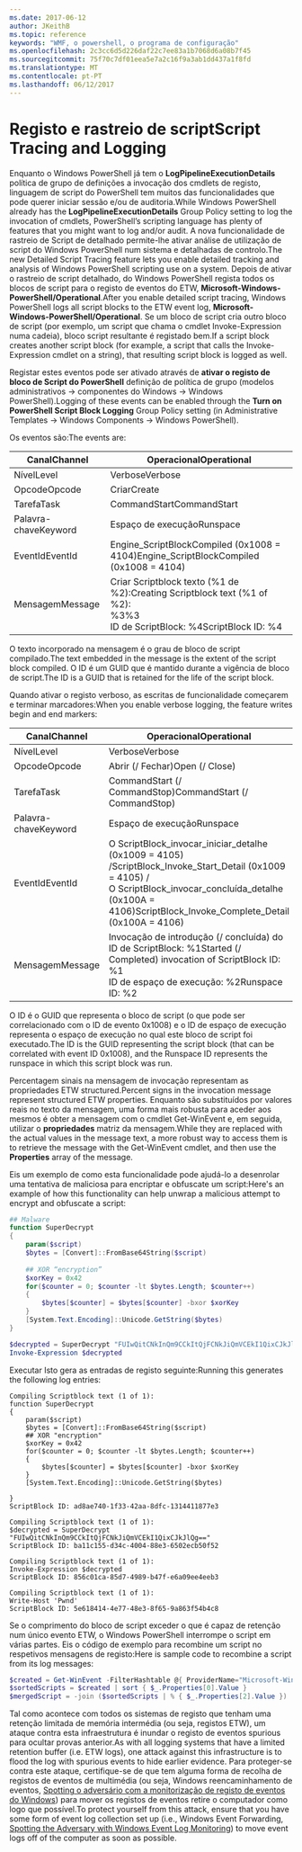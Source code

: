 ```yaml
---
ms.date: 2017-06-12
author: JKeithB
ms.topic: reference
keywords: "WMF, o powershell, o programa de configuração"
ms.openlocfilehash: 2c3cc6d5d226daf22c7ee83a1b7068d6a08b7f45
ms.sourcegitcommit: 75f70c7df01eea5e7a2c16f9a3ab1dd437a1f8fd
ms.translationtype: MT
ms.contentlocale: pt-PT
ms.lasthandoff: 06/12/2017
---
```

# <a name="script-tracing-and-logging"></a><span data-ttu-id="a78da-102">Registo e rastreio de script</span><span class="sxs-lookup"><span data-stu-id="a78da-102">Script Tracing and Logging</span></span>

<span data-ttu-id="a78da-103">Enquanto o Windows PowerShell já tem o **LogPipelineExecutionDetails** política de grupo de definições a invocação dos cmdlets de registo, linguagem de script do PowerShell tem muitos das funcionalidades que pode querer iniciar sessão e/ou de auditoria.</span><span class="sxs-lookup"><span data-stu-id="a78da-103">While Windows PowerShell already has the **LogPipelineExecutionDetails** Group Policy setting to log the invocation of cmdlets, PowerShell’s scripting language has plenty of features that you might want to log and/or audit.</span></span> <span data-ttu-id="a78da-104">A nova funcionalidade de rastreio de Script de detalhado permite-lhe ativar análise de utilização de script do Windows PowerShell num sistema e detalhadas de controlo.</span><span class="sxs-lookup"><span data-stu-id="a78da-104">The new Detailed Script Tracing feature lets you enable detailed tracking and analysis of Windows PowerShell scripting use on a system.</span></span> <span data-ttu-id="a78da-105">Depois de ativar o rastreio de script detalhado, do Windows PowerShell regista todos os blocos de script para o registo de eventos do ETW, **Microsoft-Windows-PowerShell/Operational**.</span><span class="sxs-lookup"><span data-stu-id="a78da-105">After you enable detailed script tracing, Windows PowerShell logs all script blocks to the ETW event log, **Microsoft-Windows-PowerShell/Operational**.</span></span> <span data-ttu-id="a78da-106">Se um bloco de script cria outro bloco de script (por exemplo, um script que chama o cmdlet Invoke-Expression numa cadeia), bloco script resultante é registado bem.</span><span class="sxs-lookup"><span data-stu-id="a78da-106">If a script block creates another script block (for example, a script that calls the Invoke-Expression cmdlet on a string), that resulting script block is logged as well.</span></span>

<span data-ttu-id="a78da-107">Registar estes eventos pode ser ativado através de **ativar o registo de bloco de Script do PowerShell** definição de política de grupo (modelos administrativos -> componentes do Windows -> Windows PowerShell).</span><span class="sxs-lookup"><span data-stu-id="a78da-107">Logging of these events can be enabled through the **Turn on PowerShell Script Block Logging** Group Policy setting (in Administrative Templates -> Windows Components -> Windows PowerShell).</span></span>

<span data-ttu-id="a78da-108">Os eventos são:</span><span class="sxs-lookup"><span data-stu-id="a78da-108">The events are:</span></span>

| <span data-ttu-id="a78da-109">Canal</span><span class="sxs-lookup"><span data-stu-id="a78da-109">Channel</span></span> | <span data-ttu-id="a78da-110">Operacional</span><span class="sxs-lookup"><span data-stu-id="a78da-110">Operational</span></span>                                 |
|---------|---------------------------------------------|
| <span data-ttu-id="a78da-111">Nível</span><span class="sxs-lookup"><span data-stu-id="a78da-111">Level</span></span>   | <span data-ttu-id="a78da-112">Verbose</span><span class="sxs-lookup"><span data-stu-id="a78da-112">Verbose</span></span>                                     |
| <span data-ttu-id="a78da-113">Opcode</span><span class="sxs-lookup"><span data-stu-id="a78da-113">Opcode</span></span>  | <span data-ttu-id="a78da-114">Criar</span><span class="sxs-lookup"><span data-stu-id="a78da-114">Create</span></span>                                      |
| <span data-ttu-id="a78da-115">Tarefa</span><span class="sxs-lookup"><span data-stu-id="a78da-115">Task</span></span>    | <span data-ttu-id="a78da-116">CommandStart</span><span class="sxs-lookup"><span data-stu-id="a78da-116">CommandStart</span></span>                                |
| <span data-ttu-id="a78da-117">Palavra-chave</span><span class="sxs-lookup"><span data-stu-id="a78da-117">Keyword</span></span> | <span data-ttu-id="a78da-118">Espaço de execução</span><span class="sxs-lookup"><span data-stu-id="a78da-118">Runspace</span></span>                                    |
| <span data-ttu-id="a78da-119">EventId</span><span class="sxs-lookup"><span data-stu-id="a78da-119">EventId</span></span> | <span data-ttu-id="a78da-120">Engine_ScriptBlockCompiled (0x1008 = 4104)</span><span class="sxs-lookup"><span data-stu-id="a78da-120">Engine_ScriptBlockCompiled (0x1008 = 4104)</span></span>  |
| <span data-ttu-id="a78da-121">Mensagem</span><span class="sxs-lookup"><span data-stu-id="a78da-121">Message</span></span> | <span data-ttu-id="a78da-122">Criar Scriptblock texto (%1 de %2):</span><span class="sxs-lookup"><span data-stu-id="a78da-122">Creating Scriptblock text (%1 of %2):</span></span> </br> <span data-ttu-id="a78da-123">%3</span><span class="sxs-lookup"><span data-stu-id="a78da-123">%3</span></span> </br> <span data-ttu-id="a78da-124">ID de ScriptBlock: %4</span><span class="sxs-lookup"><span data-stu-id="a78da-124">ScriptBlock ID: %4</span></span> |


<span data-ttu-id="a78da-125">O texto incorporado na mensagem é o grau de bloco de script compilado.</span><span class="sxs-lookup"><span data-stu-id="a78da-125">The text embedded in the message is the extent of the script block compiled.</span></span> <span data-ttu-id="a78da-126">O ID é um GUID que é mantido durante a vigência de bloco de script.</span><span class="sxs-lookup"><span data-stu-id="a78da-126">The ID is a GUID that is retained for the life of the script block.</span></span>

<span data-ttu-id="a78da-127">Quando ativar o registo verboso, as escritas de funcionalidade começarem e terminar marcadores:</span><span class="sxs-lookup"><span data-stu-id="a78da-127">When you enable verbose logging, the feature writes begin and end markers:</span></span>

| <span data-ttu-id="a78da-128">Canal</span><span class="sxs-lookup"><span data-stu-id="a78da-128">Channel</span></span> | <span data-ttu-id="a78da-129">Operacional</span><span class="sxs-lookup"><span data-stu-id="a78da-129">Operational</span></span>                                            |
|---------|--------------------------------------------------------|
| <span data-ttu-id="a78da-130">Nível</span><span class="sxs-lookup"><span data-stu-id="a78da-130">Level</span></span>   | <span data-ttu-id="a78da-131">Verbose</span><span class="sxs-lookup"><span data-stu-id="a78da-131">Verbose</span></span>                                                |
| <span data-ttu-id="a78da-132">Opcode</span><span class="sxs-lookup"><span data-stu-id="a78da-132">Opcode</span></span>  | <span data-ttu-id="a78da-133">Abrir (/ Fechar)</span><span class="sxs-lookup"><span data-stu-id="a78da-133">Open (/ Close)</span></span>                                         |
| <span data-ttu-id="a78da-134">Tarefa</span><span class="sxs-lookup"><span data-stu-id="a78da-134">Task</span></span>    | <span data-ttu-id="a78da-135">CommandStart (/ CommandStop)</span><span class="sxs-lookup"><span data-stu-id="a78da-135">CommandStart (/ CommandStop)</span></span>                           |
| <span data-ttu-id="a78da-136">Palavra-chave</span><span class="sxs-lookup"><span data-stu-id="a78da-136">Keyword</span></span> | <span data-ttu-id="a78da-137">Espaço de execução</span><span class="sxs-lookup"><span data-stu-id="a78da-137">Runspace</span></span>                                               |
| <span data-ttu-id="a78da-138">EventId</span><span class="sxs-lookup"><span data-stu-id="a78da-138">EventId</span></span> | <span data-ttu-id="a78da-139">O ScriptBlock\_invocar\_iniciar\_detalhe (0x1009 = 4105) /</span><span class="sxs-lookup"><span data-stu-id="a78da-139">ScriptBlock\_Invoke\_Start\_Detail (0x1009 = 4105) /</span></span> </br> <span data-ttu-id="a78da-140">O ScriptBlock\_invocar\_concluída\_detalhe (0x100A = 4106)</span><span class="sxs-lookup"><span data-stu-id="a78da-140">ScriptBlock\_Invoke\_Complete\_Detail (0x100A = 4106)</span></span> |
| <span data-ttu-id="a78da-141">Mensagem</span><span class="sxs-lookup"><span data-stu-id="a78da-141">Message</span></span> | <span data-ttu-id="a78da-142">Invocação de introdução (/ concluída) do ID de ScriptBlock: %1</span><span class="sxs-lookup"><span data-stu-id="a78da-142">Started (/ Completed) invocation of ScriptBlock ID: %1</span></span> </br> <span data-ttu-id="a78da-143">ID de espaço de execução: %2</span><span class="sxs-lookup"><span data-stu-id="a78da-143">Runspace ID: %2</span></span> |

<span data-ttu-id="a78da-144">O ID é o GUID que representa o bloco de script (o que pode ser correlacionado com o ID de evento 0x1008) e o ID de espaço de execução representa o espaço de execução no qual este bloco de script foi executado.</span><span class="sxs-lookup"><span data-stu-id="a78da-144">The ID is the GUID representing the script block (that can be correlated with event ID 0x1008), and the Runspace ID represents the runspace in which this script block was run.</span></span>

<span data-ttu-id="a78da-145">Percentagem sinais na mensagem de invocação representam as propriedades ETW structured.</span><span class="sxs-lookup"><span data-stu-id="a78da-145">Percent signs in the invocation message represent structured ETW properties.</span></span> <span data-ttu-id="a78da-146">Enquanto são substituídos por valores reais no texto da mensagem, uma forma mais robusta para aceder aos mesmos é obter a mensagem com o cmdlet Get-WinEvent e, em seguida, utilizar o **propriedades** matriz da mensagem.</span><span class="sxs-lookup"><span data-stu-id="a78da-146">While they are replaced with the actual values in the message text, a more robust way to access them is to retrieve the message with the Get-WinEvent cmdlet, and then use the **Properties** array of the message.</span></span>

<span data-ttu-id="a78da-147">Eis um exemplo de como esta funcionalidade pode ajudá-lo a desenrolar uma tentativa de maliciosa para encriptar e obfuscate um script:</span><span class="sxs-lookup"><span data-stu-id="a78da-147">Here's an example of how this functionality can help unwrap a malicious attempt to encrypt and obfuscate a script:</span></span>

```powershell
## Malware
function SuperDecrypt
{
    param($script)
    $bytes = [Convert]::FromBase64String($script)
             
    ## XOR “encryption”
    $xorKey = 0x42
    for($counter = 0; $counter -lt $bytes.Length; $counter++)
    {
        $bytes[$counter] = $bytes[$counter] -bxor $xorKey
    }
    [System.Text.Encoding]::Unicode.GetString($bytes)
}

$decrypted = SuperDecrypt "FUIwQitCNkInQm9CCkItQjFCNkJiQmVCEkI1QixCJkJlQg=="
Invoke-Expression $decrypted
```

<span data-ttu-id="a78da-148">Executar Isto gera as entradas de registo seguinte:</span><span class="sxs-lookup"><span data-stu-id="a78da-148">Running this generates the following log entries:</span></span>

```
Compiling Scriptblock text (1 of 1):
function SuperDecrypt
{
    param($script)
    $bytes = [Convert]::FromBase64String($script)
    ## XOR "encryption"
    $xorKey = 0x42
    for($counter = 0; $counter -lt $bytes.Length; $counter++)
    {
        $bytes[$counter] = $bytes[$counter] -bxor $xorKey
    }
    [System.Text.Encoding]::Unicode.GetString($bytes)

}
ScriptBlock ID: ad8ae740-1f33-42aa-8dfc-1314411877e3

Compiling Scriptblock text (1 of 1):
$decrypted = SuperDecrypt "FUIwQitCNkInQm9CCkItQjFCNkJiQmVCEkI1QixCJkJlQg=="
ScriptBlock ID: ba11c155-d34c-4004-88e3-6502ecb50f52

Compiling Scriptblock text (1 of 1):
Invoke-Expression $decrypted
ScriptBlock ID: 856c01ca-85d7-4989-b47f-e6a09ee4eeb3

Compiling Scriptblock text (1 of 1):
Write-Host 'Pwnd'
ScriptBlock ID: 5e618414-4e77-48e3-8f65-9a863f54b4c8
```

Se o comprimento do bloco de script exceder o que é capaz de retenção num único evento ETW, o Windows PowerShell interrompe o script em várias partes. <span data-ttu-id="a78da-150">Eis o código de exemplo para recombine um script no respetivos mensagens de registo:</span><span class="sxs-lookup"><span data-stu-id="a78da-150">Here is sample code to recombine a script from its log messages:</span></span>

```powershell
$created = Get-WinEvent -FilterHashtable @{ ProviderName="Microsoft-Windows-PowerShell"; Id = 4104 } | Where-Object { $_.<...> }
$sortedScripts = $created | sort { $_.Properties[0].Value }
$mergedScript = -join ($sortedScripts | % { $_.Properties[2].Value })
```

<span data-ttu-id="a78da-151">Tal como acontece com todos os sistemas de registo que tenham uma retenção limitada de memória intermédia (ou seja, registos ETW), um ataque contra esta infraestrutura é inundar o registo de eventos spurious para ocultar provas anterior.</span><span class="sxs-lookup"><span data-stu-id="a78da-151">As with all logging systems that have a limited retention buffer (i.e. ETW logs), one attack against this infrastructure is to flood the log with spurious events to hide earlier evidence.</span></span> <span data-ttu-id="a78da-152">Para proteger-se contra este ataque, certifique-se de que tem alguma forma de recolha de registos de eventos de multimédia (ou seja, Windows reencaminhamento de eventos, [Spotting o adversário com a monitorização de registo de eventos do Windows](http://www.nsa.gov/ia/_files/app/Spotting_the_Adversary_with_Windows_Event_Log_Monitoring.pdf)) para mover os registos de eventos retire o computador como logo que possível.</span><span class="sxs-lookup"><span data-stu-id="a78da-152">To protect yourself from this attack, ensure that you have some form of event log collection set up (i.e., Windows Event Forwarding, [Spotting the Adversary with Windows Event Log Monitoring](http://www.nsa.gov/ia/_files/app/Spotting_the_Adversary_with_Windows_Event_Log_Monitoring.pdf)) to move event logs off of the computer as soon as possible.</span></span>

